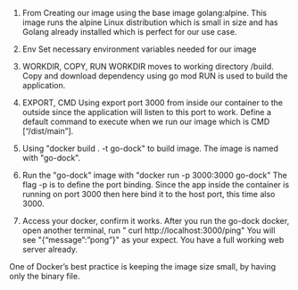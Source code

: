 1. From Creating our image using the base image golang:alpine. This image runs the alpine Linux distribution which is
   small in size and has Golang already installed which is perfect for our use case.

2. Env Set necessary environment variables needed for our image

3. WORKDIR, COPY, RUN WORKDIR moves to working directory /build. Copy and download dependency using go mod RUN is used
   to build the application.

4. EXPORT, CMD Using export port 3000 from inside our container to the outside since the application will listen to this
   port to work. Define a default command to execute when we run our image which is CMD [“/dist/main”].

5. Using "docker build . -t go-dock" to build image. The image is named with "go-dock".

6. Run the "go-dock" image with "docker run -p 3000:3000 go-dock"
   The flag -p is to define the port binding. Since the app inside the container is running on port 3000 then here bind
   it to the host port, this time also 3000.

7. Access your docker, confirm it works. After you run the go-dock docker, open another terminal, run "
   curl http://localhost:3000/ping"
   You will see "{“message”:”pong”}" as your expect. You have a full working web server already.

One of Docker’s best practice is keeping the image size small, by having only the binary file.